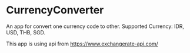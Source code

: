 # CurrencyConverter

An app for convert one currency code to other.
Supported Currency: IDR, USD, THB, SGD.

This app is using api from https://www.exchangerate-api.com/
